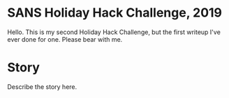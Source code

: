 # SANS Holiday Hack Challenge, 2019

Hello. This is my second Holiday Hack Challenge, but the first writeup I've
ever done for one. Please bear with me.

# Story
Describe the story here.
